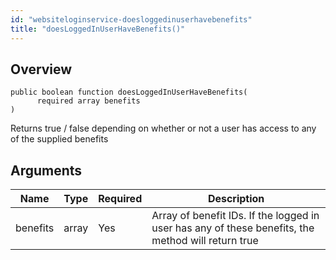 ```yaml
---
id: "websiteloginservice-doesloggedinuserhavebenefits"
title: "doesLoggedInUserHaveBenefits()"
---
```



## Overview




```luceescript
public boolean function doesLoggedInUserHaveBenefits(
      required array benefits
)
```

Returns true / false depending on whether or not a user has access to any of the supplied benefits

## Arguments


<div class="table-responsive"><table class="table"><thead><tr><th>Name</th><th>Type</th><th>Required</th><th>Description</th></tr></thead><tbody><tr><td>benefits</td><td>array</td><td>Yes</td><td>Array of benefit IDs. If the logged in user has any of these benefits, the method will return true</td></tr></tbody></table></div>